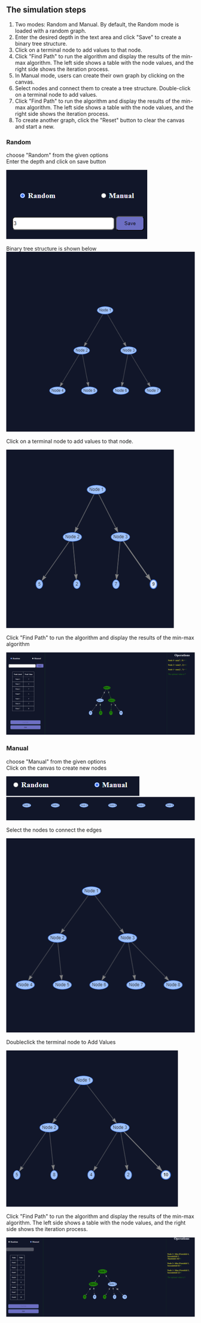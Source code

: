 
## The simulation steps

1. Two modes: Random and Manual. By default, the Random mode is loaded with a random graph.
2. Enter the desired depth in the text area and click "Save" to create a binary tree structure.
3. Click on a terminal node to add values to that node.
4. Click "Find Path" to run the algorithm and display the results of the min-max algorithm. The left side shows a table with the node values, and the right side shows the iteration process.
5. In Manual mode, users can create their own graph by clicking on the canvas.
6. Select nodes and connect them to create a tree structure. Double-click on a terminal node to add values.
7. Click "Find Path" to run the algorithm and display the results of the min-max algorithm. The left side shows a table with the node values, and the right side shows the iteration process.
8. To create another graph, click the "Reset" button to clear the canvas and start a new.



### Random

<p>choose  "Random" from the given options</br>
Enter the depth and click on save button </p>

<img src="images/game1.png" alt="game1.PNG">
<P>Binary tree structure is shown below
<img src="images/game2.png" alt="game2.PNG">
<p>Click on a terminal node to add values to that node.</p>
<img src="images/game3.png" alt="game3.PNG">
<p>Click "Find Path" to run the algorithm and display the results of the min-max algorithm</p>
<img src="images/game.png" alt="game.PNG">



### Manual

<p>choose  "Manual" from the given options</br>
Click on the canvas to create new nodes  </p>
<img src="images/gm1.png" alt="gm1.PNG">


<img src="images/gm2.png" alt="gm2.PNG">
<p> Select the nodes to connect the edges</p>

<img src="images/gm3.png" alt="gm3.PNG">

<p>Doubleclick the terminal node to Add Values</p>

<img src="images/gm4.png" alt="gm4.PNG">
<p>Click "Find Path" to run the algorithm and display the results of the min-max algorithm. The left side shows a table with the node values, and the right side shows the iteration process.</p>

<img src="images/gm5.png" alt="gm5.PNG">
